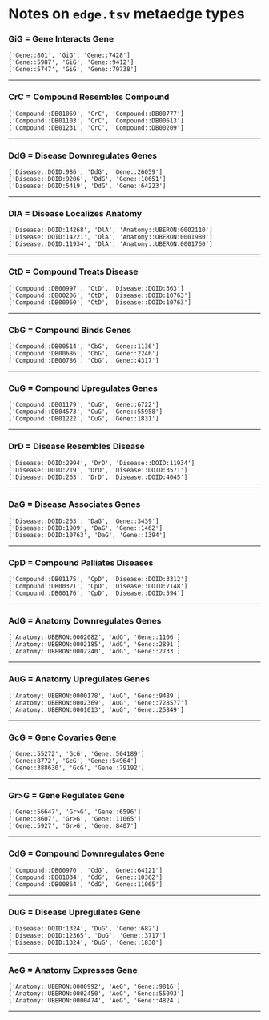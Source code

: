 # Notes on `edge.tsv` metaedge types
### GiG = Gene Interacts Gene
```
['Gene::801', 'GiG', 'Gene::7428']
['Gene::5987', 'GiG', 'Gene::9412']
['Gene::5747', 'GiG', 'Gene::79738']
```
---

### CrC = Compound Resembles Compound
```
['Compound::DB01069', 'CrC', 'Compound::DB00777']
['Compound::DB01103', 'CrC', 'Compound::DB00613']
['Compound::DB01231', 'CrC', 'Compound::DB00209']
```
---

### DdG = Disease Downregulates Genes
```
['Disease::DOID:986', 'DdG', 'Gene::26059']
['Disease::DOID:9206', 'DdG', 'Gene::10651']
['Disease::DOID:5419', 'DdG', 'Gene::64223']
```
---

### DlA = Disease Localizes Anatomy
```
['Disease::DOID:14268', 'DlA', 'Anatomy::UBERON:0002110']
['Disease::DOID:14221', 'DlA', 'Anatomy::UBERON:0001980']
['Disease::DOID:11934', 'DlA', 'Anatomy::UBERON:0001760']
```
---

### CtD = Compound Treats Disease
```
['Compound::DB00997', 'CtD', 'Disease::DOID:363']
['Compound::DB00206', 'CtD', 'Disease::DOID:10763']
['Compound::DB00960', 'CtD', 'Disease::DOID:10763']
```
---

### CbG = Compound Binds Genes
```
['Compound::DB00514', 'CbG', 'Gene::1136']
['Compound::DB00686', 'CbG', 'Gene::2246']
['Compound::DB00786', 'CbG', 'Gene::4317']
```
---

### CuG = Compound Upregulates Genes
```
['Compound::DB01179', 'CuG', 'Gene::6722']
['Compound::DB04573', 'CuG', 'Gene::55958']
['Compound::DB01222', 'CuG', 'Gene::1831']
```
---

### DrD = Disease Resembles Disease
```
['Disease::DOID:2994', 'DrD', 'Disease::DOID:11934']
['Disease::DOID:219', 'DrD', 'Disease::DOID:3571']
['Disease::DOID:263', 'DrD', 'Disease::DOID:4045']
```
---

### DaG = Disease Associates Genes
```
['Disease::DOID:263', 'DaG', 'Gene::3439']
['Disease::DOID:1909', 'DaG', 'Gene::1462']
['Disease::DOID:10763', 'DaG', 'Gene::1394']
```
---

### CpD = Compound Palliates Diseases
```
['Compound::DB01175', 'CpD', 'Disease::DOID:3312']
['Compound::DB00321', 'CpD', 'Disease::DOID:7148']
['Compound::DB00176', 'CpD', 'Disease::DOID:594']
```
---

### AdG = Anatomy Downregulates Genes
```
['Anatomy::UBERON:0002082', 'AdG', 'Gene::1106']
['Anatomy::UBERON:0002185', 'AdG', 'Gene::2891']
['Anatomy::UBERON:0002240', 'AdG', 'Gene::2733']
```
---

### AuG = Anatomy Upregulates Genes
```
['Anatomy::UBERON:0000178', 'AuG', 'Gene::9489']
['Anatomy::UBERON:0002369', 'AuG', 'Gene::728577']
['Anatomy::UBERON:0001013', 'AuG', 'Gene::25849']
```
---

### GcG = Gene Covaries Gene
```
['Gene::55272', 'GcG', 'Gene::504189']
['Gene::8772', 'GcG', 'Gene::54964']
['Gene::388630', 'GcG', 'Gene::79192']
```
---

### Gr>G = Gene Regulates Gene
```
['Gene::56647', 'Gr>G', 'Gene::6596']
['Gene::8607', 'Gr>G', 'Gene::11065']
['Gene::5927', 'Gr>G', 'Gene::8407']
```
---

### CdG = Compound Downregulates Gene
```
['Compound::DB00970', 'CdG', 'Gene::64121']
['Compound::DB01034', 'CdG', 'Gene::10362']
['Compound::DB00864', 'CdG', 'Gene::11065']
```
---

### DuG = Disease Upregulates Gene
```
['Disease::DOID:1324', 'DuG', 'Gene::682']
['Disease::DOID:12365', 'DuG', 'Gene::3717']
['Disease::DOID:1324', 'DuG', 'Gene::1830']
```
---

### AeG = Anatomy Expresses Gene
```
['Anatomy::UBERON:0000992', 'AeG', 'Gene::9816']
['Anatomy::UBERON:0002450', 'AeG', 'Gene::55093']
['Anatomy::UBERON:0000474', 'AeG', 'Gene::4824']
```
---
